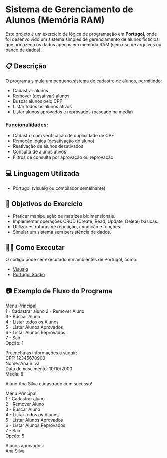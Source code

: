 # Sistema de Gerenciamento de Alunos (Memória RAM)

Este projeto é um exercício de lógica de programação em **Portugol**, onde foi desenvolvido um sistema simples de gerenciamento de alunos fictícios, que armazena os dados apenas em memória RAM (sem uso de arquivos ou banco de dados).

## 📋 Descrição
O programa simula um pequeno sistema de cadastro de alunos, permitindo:
- Cadastrar alunos
- Remover (desativar) alunos
- Buscar alunos pelo CPF
- Listar todos os alunos ativos
- Listar alunos aprovados e reprovados (baseado na média)

### Funcionalidades:
- Cadastro com verificação de duplicidade de CPF
- Remoção lógica (desativação do aluno)
- Reativação de alunos desativados
- Consulta de alunos ativos
- Filtros de consulta por aprovação ou reprovação

## 💻 Linguagem Utilizada
- Portugol (visualg ou compilador semelhante)

## 🎯 Objetivos do Exercício
- Praticar manipulação de matrizes bidimensionais.
- Implementar operações CRUD (Create, Read, Update, Delete) básicas.
- Utilizar estruturas de repetição, condição e funções.
- Simular um sistema sem persistência de dados.

## 🧑‍💻 Como Executar
O código pode ser executado em ambientes de Portugol, como:
- [Visualg](https://visualg3.com.br/)
- [Portugol Studio](https://portugol-webstudio.cubos.io/)

## 📷 Exemplo de Fluxo do Programa

Menu Principal:  
1 - Cadastrar aluno
2 - Remover Aluno  
3 - Buscar Aluno  
4 - Listar todos os Alunos  
5 - Listar Alunos Aprovados  
6 - Listar Alunos Reprovados  
7 - Sair  
Opção: 1  

Preencha as informações a seguir:  
CPF: 12345678900  
Nome: Ana Silva  
Data de nascimento: 10/10/2000  
Média: 8  

Aluno Ana Silva cadastrado com sucesso!  

Menu Principal:  
1 - Cadastrar aluno  
2 - Remover Aluno  
3 - Buscar Aluno  
4 - Listar todos os Alunos  
5 - Listar Alunos Aprovados  
6 - Listar Alunos Reprovados  
7 - Sair  
Opção: 5  

Alunos aprovados:  
Ana Silva
